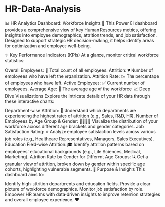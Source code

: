 # HR-Data-Analysis
📊 HR Analytics Dashboard: Workforce Insights 🚀
This Power BI dashboard provides a comprehensive view of key Human Resources metrics, offering insights into employee demographics, attrition trends, and job satisfaction. Designed to support strategic HR decision-making, it helps identify areas for optimization and employee well-being.

✨ Key Performance Indicators (KPIs)
At a glance, monitor critical workforce statistics:

Overall Employees: 👥 Total count of all employees.
Attrition: 💔 Number of employees who have left the organization.
Attrition Rate: 📉 The percentage of employees who have left.
Active Employees: ✅ Current number of employees.
Average Age: 🎂 The average age of the workforce.
📈 Deep Dive Visualizations
Explore the intricate details of your HR data through these interactive charts:

Department-wise Attrition: 🏢 Understand which departments are experiencing the highest rates of attrition (e.g., Sales, R&D, HR).
Number of Employees by Age Group & Gender: 👨‍👩‍👧‍👦 Visualize the distribution of your workforce across different age brackets and gender categories.
Job Satisfaction Rating: ⭐ Analyze employee satisfaction levels across various job roles (e.g., Healthcare Representatives, Managers, Sales Executives).
Education Field-wise Attrition: 🎓 Identify attrition patterns based on employees' educational backgrounds (e.g., Life Sciences, Medical, Marketing).
Attrition Rate by Gender for Different Age Groups: 🔍 Get a granular view of attrition, broken down by gender within specific age cohorts, highlighting vulnerable segments.
🚀 Purpose & Insights
This dashboard aims to:

Identify high-attrition departments and education fields.
Provide a clear picture of workforce demographics.
Monitor job satisfaction by role.
Empower HR teams with data-driven insights to improve retention strategies and overall employee experience. ❤️

